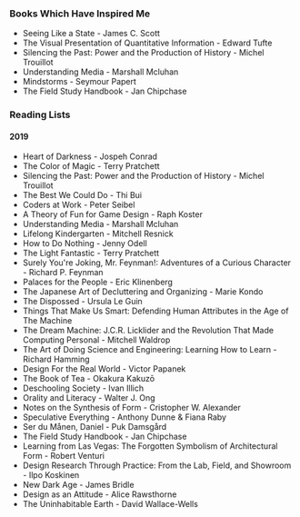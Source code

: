 ### Books Which Have Inspired Me

- Seeing Like a State - James C. Scott
- The Visual Presentation of Quantitative Information - Edward Tufte
- Silencing the Past: Power and the Production of History - Michel Trouillot
- Understanding Media - Marshall Mcluhan
- Mindstorms - Seymour Papert
- The Field Study Handbook - Jan Chipchase

### Reading Lists

#### 2019

- Heart of Darkness - Jospeh Conrad
- The Color of Magic - Terry Pratchett
- Silencing the Past: Power and the Production of History - Michel Trouillot
- The Best We Could Do - Thi Bui
- Coders at Work - Peter Seibel
- A Theory of Fun for Game Design - Raph Koster
- Understanding Media - Marshall Mcluhan
- Lifelong Kindergarten - Mitchell Resnick
- How to Do Nothing - Jenny Odell
- The Light Fantastic - Terry Pratchett
- Surely You're Joking, Mr. Feynman!: Adventures of a Curious Character - Richard P. Feynman
- Palaces for the People - Eric Klinenberg
- The Japanese Art of Decluttering and Organizing - Marie Kondo
- The Dispossed - Ursula Le Guin
- Things That Make Us Smart: Defending Human Attributes in the Age of The Machine
- The Dream Machine: J.C.R. Licklider and the Revolution That Made Computing Personal - Mitchell Waldrop
- The Art of Doing Science and Engineering: Learning How to Learn - Richard Hamming
- Design For the Real World - Victor Papanek
- The Book of Tea - Okakura Kakuzō
- Deschooling Society - Ivan Illich
- Orality and Literacy - Walter J. Ong
- Notes on the Synthesis of Form - Cristopher W. Alexander
- Speculative Everything - Anthony Dunne & Fiana Raby
- Ser du Månen, Daniel - Puk Damsgård
- The Field Study Handbook - Jan Chipchase
- Learning from Las Vegas: The Forgotten Symbolism of Architectural Form - Robert Venturi
- Design Research Through Practice: From the Lab, Field, and Showroom - Ilpo Koskinen
- New Dark Age - James Bridle
- Design as an Attitude - Alice Rawsthorne
- The Uninhabitable Earth - David Wallace-Wells